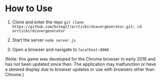 # How to Use
1. Clone and enter the repo
   `git clone https://github.com/bsteg17/arcticbirdcovergenerator.git; cd arcticbirdcovergenerator`
2. Start the server
   `node server.js`

3. Open a browser and navigate to `localhost:8000`

(Note: this game was developed for the Chrome browser in early 2016 and has not been updated since then. The application may malfunction or have a skewed display due to browser updates or use with browsers other than Chrome.)



